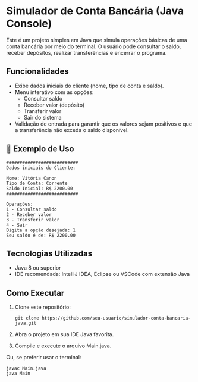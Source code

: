 # Simulador de Conta Bancária (Java Console)

Este é um projeto simples em Java que simula operações básicas de uma conta bancária por meio do terminal. O usuário pode consultar o saldo, receber depósitos, realizar transferências e encerrar o programa.

## Funcionalidades

- Exibe dados iniciais do cliente (nome, tipo de conta e saldo).
- Menu interativo com as opções:
  - Consultar saldo
  - Receber valor (depósito)
  - Transferir valor
  - Sair do sistema
- Validação de entrada para garantir que os valores sejam positivos e que a transferência não exceda o saldo disponível.

## 📌 Exemplo de Uso

```
###########################
Dados iniciais do Cliente: 

Nome: Vitória Canon
Tipo de Conta: Corrente
Saldo Inicial: R$ 2200.00
###########################

Operações:
1 - Consultar saldo
2 - Receber valor
3 - Transferir valor
4 - Sair
Digite a opção desejada: 1
Seu saldo é de: R$ 2200.00
```

## Tecnologias Utilizadas

- Java 8 ou superior
- IDE recomendada: IntelliJ IDEA, Eclipse ou VSCode com extensão Java

## Como Executar

1. Clone este repositório:
   ```
   git clone https://github.com/seu-usuario/simulador-conta-bancaria-java.git
   ```

2. Abra o projeto em sua IDE Java favorita.

3. Compile e execute o arquivo Main.java.

Ou, se preferir usar o terminal:

```
javac Main.java
java Main
```
